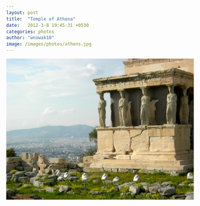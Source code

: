 ```yaml
---
layout: post
title:  "Temple of Athena"
date:   2012-3-8 19:45:31 +0530
categories: photos
author: "wnowak10"
image: /images/photos/athens.jpg
---
```




<a href="{{site.url}}/piconly">
	<img src="/images/photos/athens.jpg" alt="Drawing" style="width: 960; height: 720"/>
</a>